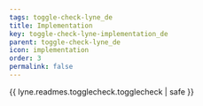 ```yaml
---
tags: toggle-check-lyne_de
title: Implementation
key: toggle-check-lyne-implementation_de
parent: toggle-check-lyne_de
icon: implementation
order: 3
permalink: false  
---
```

{{ lyne.readmes.togglecheck.togglecheck | safe }}


